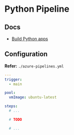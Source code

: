 # Python Pipeline

## Docs

- [Build Python apps](https://learn.microsoft.com/en-us/azure/devops/pipelines/ecosystems/python?view=azure-devops)

## Configuration

**Refer:** `./azure-pipelines.yml`

```yml
---
trigger:
  - main

pool:
  vmImage: ubuntu-latest

steps:
  # ...

  # TODO

  # ...
```
